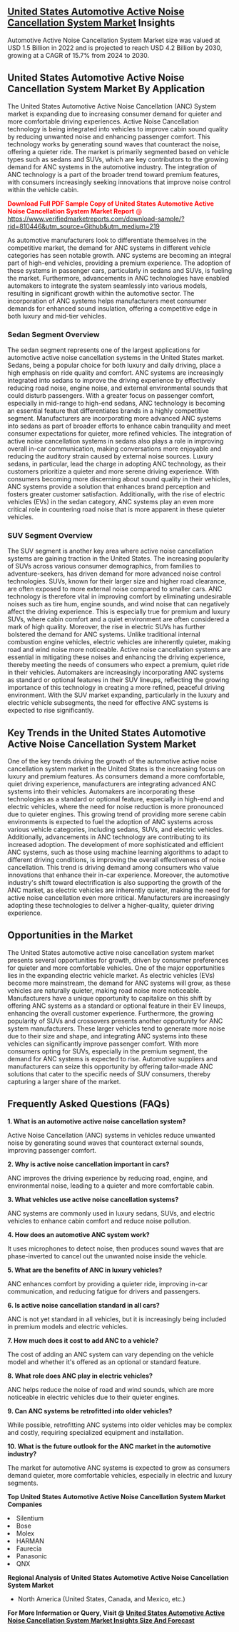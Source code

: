 <h2><a href="https://www.verifiedmarketreports.com/download-sample/?rid=810446&amp;utm_source=Github&amp;utm_medium=219" target="_blank">United States Automotive Active Noise Cancellation System Market</a> Insights</h2><p>Automotive Active Noise Cancellation System Market size was valued at USD 1.5 Billion in 2022 and is projected to reach USD 4.2 Billion by 2030, growing at a CAGR of 15.7% from 2024 to 2030.</p><p><h2>United States Automotive Active Noise Cancellation System Market By Application</h2> <p>The United States Automotive Active Noise Cancellation (ANC) System market is expanding due to increasing consumer demand for quieter and more comfortable driving experiences. Active Noise Cancellation technology is being integrated into vehicles to improve cabin sound quality by reducing unwanted noise and enhancing passenger comfort. This technology works by generating sound waves that counteract the noise, offering a quieter ride. The market is primarily segmented based on vehicle types such as sedans and SUVs, which are key contributors to the growing demand for ANC systems in the automotive industry. The integration of ANC technology is a part of the broader trend toward premium features, with consumers increasingly seeking innovations that improve noise control within the vehicle cabin. <p><span class=""><span style="color: #ff0000;"><strong>Download Full PDF Sample Copy of United States Automotive Active Noise Cancellation System Market Report</strong> @ </span><a href="https://www.verifiedmarketreports.com/download-sample/?rid=810446&amp;utm_source=Github&amp;utm_medium=219" target="_blank">https://www.verifiedmarketreports.com/download-sample/?rid=810446&amp;utm_source=Github&amp;utm_medium=219</a></span></p> As automotive manufacturers look to differentiate themselves in the competitive market, the demand for ANC systems in different vehicle categories has seen notable growth. ANC systems are becoming an integral part of high-end vehicles, providing a premium experience. The adoption of these systems in passenger cars, particularly in sedans and SUVs, is fueling the market. Furthermore, advancements in ANC technologies have enabled automakers to integrate the system seamlessly into various models, resulting in significant growth within the automotive sector. The incorporation of ANC systems helps manufacturers meet consumer demands for enhanced sound insulation, offering a competitive edge in both luxury and mid-tier vehicles.</p> <h3>Sedan Segment Overview</h3> <p>The sedan segment represents one of the largest applications for automotive active noise cancellation systems in the United States market. Sedans, being a popular choice for both luxury and daily driving, place a high emphasis on ride quality and comfort. ANC systems are increasingly integrated into sedans to improve the driving experience by effectively reducing road noise, engine noise, and external environmental sounds that could disturb passengers. With a greater focus on passenger comfort, especially in mid-range to high-end sedans, ANC technology is becoming an essential feature that differentiates brands in a highly competitive segment. Manufacturers are incorporating more advanced ANC systems into sedans as part of broader efforts to enhance cabin tranquility and meet consumer expectations for quieter, more refined vehicles. The integration of active noise cancellation systems in sedans also plays a role in improving overall in-car communication, making conversations more enjoyable and reducing the auditory strain caused by external noise sources. Luxury sedans, in particular, lead the charge in adopting ANC technology, as their customers prioritize a quieter and more serene driving experience. With consumers becoming more discerning about sound quality in their vehicles, ANC systems provide a solution that enhances brand perception and fosters greater customer satisfaction. Additionally, with the rise of electric vehicles (EVs) in the sedan category, ANC systems play an even more critical role in countering road noise that is more apparent in these quieter vehicles.</p> <h3>SUV Segment Overview</h3> <p>The SUV segment is another key area where active noise cancellation systems are gaining traction in the United States. The increasing popularity of SUVs across various consumer demographics, from families to adventure-seekers, has driven demand for more advanced noise control technologies. SUVs, known for their larger size and higher road clearance, are often exposed to more external noise compared to smaller cars. ANC technology is therefore vital in improving comfort by eliminating undesirable noises such as tire hum, engine sounds, and wind noise that can negatively affect the driving experience. This is especially true for premium and luxury SUVs, where cabin comfort and a quiet environment are often considered a mark of high quality. Moreover, the rise in electric SUVs has further bolstered the demand for ANC systems. Unlike traditional internal combustion engine vehicles, electric vehicles are inherently quieter, making road and wind noise more noticeable. Active noise cancellation systems are essential in mitigating these noises and enhancing the driving experience, thereby meeting the needs of consumers who expect a premium, quiet ride in their vehicles. Automakers are increasingly incorporating ANC systems as standard or optional features in their SUV lineups, reflecting the growing importance of this technology in creating a more refined, peaceful driving environment. With the SUV market expanding, particularly in the luxury and electric vehicle subsegments, the need for effective ANC systems is expected to rise significantly.</p> <h2>Key Trends in the United States Automotive Active Noise Cancellation System Market</h2> <p>One of the key trends driving the growth of the automotive active noise cancellation system market in the United States is the increasing focus on luxury and premium features. As consumers demand a more comfortable, quiet driving experience, manufacturers are integrating advanced ANC systems into their vehicles. Automakers are incorporating these technologies as a standard or optional feature, especially in high-end and electric vehicles, where the need for noise reduction is more pronounced due to quieter engines. This growing trend of providing more serene cabin environments is expected to fuel the adoption of ANC systems across various vehicle categories, including sedans, SUVs, and electric vehicles. Additionally, advancements in ANC technology are contributing to its increased adoption. The development of more sophisticated and efficient ANC systems, such as those using machine learning algorithms to adapt to different driving conditions, is improving the overall effectiveness of noise cancellation. This trend is driving demand among consumers who value innovations that enhance their in-car experience. Moreover, the automotive industry's shift toward electrification is also supporting the growth of the ANC market, as electric vehicles are inherently quieter, making the need for active noise cancellation even more critical. Manufacturers are increasingly adopting these technologies to deliver a higher-quality, quieter driving experience.</p> <h2>Opportunities in the Market</h2> <p>The United States automotive active noise cancellation system market presents several opportunities for growth, driven by consumer preferences for quieter and more comfortable vehicles. One of the major opportunities lies in the expanding electric vehicle market. As electric vehicles (EVs) become more mainstream, the demand for ANC systems will grow, as these vehicles are naturally quieter, making road noise more noticeable. Manufacturers have a unique opportunity to capitalize on this shift by offering ANC systems as a standard or optional feature in their EV lineups, enhancing the overall customer experience. Furthermore, the growing popularity of SUVs and crossovers presents another opportunity for ANC system manufacturers. These larger vehicles tend to generate more noise due to their size and shape, and integrating ANC systems into these vehicles can significantly improve passenger comfort. With more consumers opting for SUVs, especially in the premium segment, the demand for ANC systems is expected to rise. Automotive suppliers and manufacturers can seize this opportunity by offering tailor-made ANC solutions that cater to the specific needs of SUV consumers, thereby capturing a larger share of the market.</p> <h2>Frequently Asked Questions (FAQs)</h2> <p><strong>1. What is an automotive active noise cancellation system?</strong></p> <p>Active Noise Cancellation (ANC) systems in vehicles reduce unwanted noise by generating sound waves that counteract external sounds, improving passenger comfort.</p> <p><strong>2. Why is active noise cancellation important in cars?</strong></p> <p>ANC improves the driving experience by reducing road, engine, and environmental noise, leading to a quieter and more comfortable cabin.</p> <p><strong>3. What vehicles use active noise cancellation systems?</strong></p> <p>ANC systems are commonly used in luxury sedans, SUVs, and electric vehicles to enhance cabin comfort and reduce noise pollution.</p> <p><strong>4. How does an automotive ANC system work?</strong></p> <p>It uses microphones to detect noise, then produces sound waves that are phase-inverted to cancel out the unwanted noise inside the vehicle.</p> <p><strong>5. What are the benefits of ANC in luxury vehicles?</strong></p> <p>ANC enhances comfort by providing a quieter ride, improving in-car communication, and reducing fatigue for drivers and passengers.</p> <p><strong>6. Is active noise cancellation standard in all cars?</strong></p> <p>ANC is not yet standard in all vehicles, but it is increasingly being included in premium models and electric vehicles.</p> <p><strong>7. How much does it cost to add ANC to a vehicle?</strong></p> <p>The cost of adding an ANC system can vary depending on the vehicle model and whether it's offered as an optional or standard feature.</p> <p><strong>8. What role does ANC play in electric vehicles?</strong></p> <p>ANC helps reduce the noise of road and wind sounds, which are more noticeable in electric vehicles due to their quieter engines.</p> <p><strong>9. Can ANC systems be retrofitted into older vehicles?</strong></p> <p>While possible, retrofitting ANC systems into older vehicles may be complex and costly, requiring specialized equipment and installation.</p> <p><strong>10. What is the future outlook for the ANC market in the automotive industry?</strong></p> <p>The market for automotive ANC systems is expected to grow as consumers demand quieter, more comfortable vehicles, especially in electric and luxury segments.</p> </p><p><strong>Top United States Automotive Active Noise Cancellation System Market Companies</strong></p><div data-test-id=""><p><li>Silentium</li><li> Bose</li><li> Molex</li><li> HARMAN</li><li> Faurecia</li><li> Panasonic</li><li> QNX</li></p><div><strong>Regional Analysis of&nbsp;United States Automotive Active Noise Cancellation System Market</strong></div><ul><li dir="ltr"><p dir="ltr">North America&nbsp;(United States, Canada, and Mexico, etc.)</p></li></ul><p><strong>For More Information or Query, Visit @&nbsp;</strong><strong><a href="https://www.verifiedmarketreports.com/product/automotive-active-noise-cancellation-system-market/?utm_source=Github&amp;utm_medium=219" target="_blank">United States Automotive Active Noise Cancellation System Market Insights Size And Forecast</a></strong></p></div>
